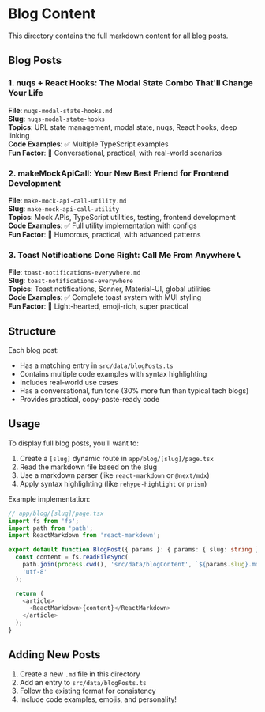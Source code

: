 # Blog Content

This directory contains the full markdown content for all blog posts.

## Blog Posts

### 1. nuqs + React Hooks: The Modal State Combo That'll Change Your Life
**File**: `nuqs-modal-state-hooks.md`  
**Slug**: `nuqs-modal-state-hooks`  
**Topics**: URL state management, modal state, nuqs, React hooks, deep linking  
**Code Examples**: ✅ Multiple TypeScript examples  
**Fun Factor**: 🎉 Conversational, practical, with real-world scenarios

### 2. makeMockApiCall: Your New Best Friend for Frontend Development
**File**: `make-mock-api-call-utility.md`  
**Slug**: `make-mock-api-call-utility`  
**Topics**: Mock APIs, TypeScript utilities, testing, frontend development  
**Code Examples**: ✅ Full utility implementation with configs  
**Fun Factor**: 🚀 Humorous, practical, with advanced patterns

### 3. Toast Notifications Done Right: Call Me From Anywhere 📞
**File**: `toast-notifications-everywhere.md`  
**Slug**: `toast-notifications-everywhere`  
**Topics**: Toast notifications, Sonner, Material-UI, global utilities  
**Code Examples**: ✅ Complete toast system with MUI styling  
**Fun Factor**: 🍞 Light-hearted, emoji-rich, super practical

## Structure

Each blog post:
- Has a matching entry in `src/data/blogPosts.ts`
- Contains multiple code examples with syntax highlighting
- Includes real-world use cases
- Has a conversational, fun tone (30% more fun than typical tech blogs)
- Provides practical, copy-paste-ready code

## Usage

To display full blog posts, you'll want to:

1. Create a `[slug]` dynamic route in `app/blog/[slug]/page.tsx`
2. Read the markdown file based on the slug
3. Use a markdown parser (like `react-markdown` or `@next/mdx`)
4. Apply syntax highlighting (like `rehype-highlight` or `prism`)

Example implementation:

```typescript
// app/blog/[slug]/page.tsx
import fs from 'fs';
import path from 'path';
import ReactMarkdown from 'react-markdown';

export default function BlogPost({ params }: { params: { slug: string } }) {
  const content = fs.readFileSync(
    path.join(process.cwd(), 'src/data/blogContent', `${params.slug}.md`),
    'utf-8'
  );

  return (
    <article>
      <ReactMarkdown>{content}</ReactMarkdown>
    </article>
  );
}
```

## Adding New Posts

1. Create a new `.md` file in this directory
2. Add an entry to `src/data/blogPosts.ts`
3. Follow the existing format for consistency
4. Include code examples, emojis, and personality!

